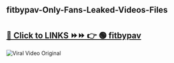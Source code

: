 
 ## fitbypav-Only-Fans-Leaked-Videos-Files

# <h2><a href="https://mediaupload.pro?fitbypav">🔗 Click to LINKS ⏩⏩ 👉 🟢 fitbypav </a></h2>

<a href="https://mediaupload.pro?fitbypav" rel="nofollow" data-target="animated-image.originalLink"><img src="https://i.ibb.co.com/xMMVF88/686577567.gif" alt="Viral Video Original" style="max-width: 100%; display: inline-block;" data-target="animated-image.originalImage"></a>